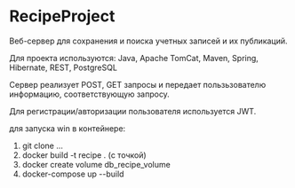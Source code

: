 # RecipeProject
Веб-сервер для сохранения и поиска учетных записей и их публикаций.

Для проекта используются: Java, Apache TomCat, Maven, Spring, Hibernate, REST, PostgreSQL

Сервер реализует POST, GET запросы и передает пользьзователю информацию, соответствующую запросу.

Для регистрации/авторизации пользователя используется JWT.

для запуска win в контейнере:
1. git clone ...
2. docker build -t recipe . (с точкой)
3. docker create volume db_recipe_volume
4. docker-compose up --build
